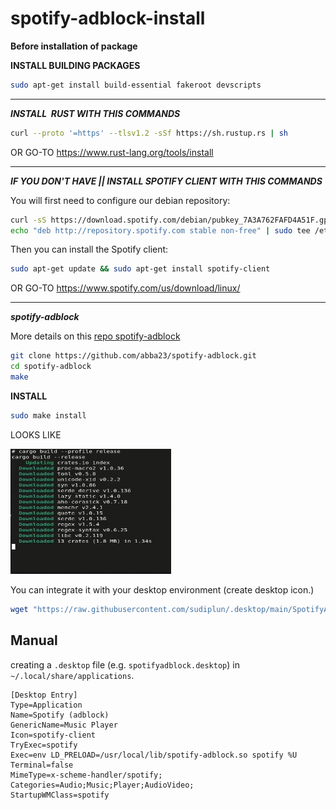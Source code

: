# spotify-adblock-install

**Before installation of package**

**INSTALL BUILDING PACKAGES**

```bash
sudo apt-get install build-essential fakeroot devscripts
```

* * *

***INSTALL  RUST WITH THIS COMMANDS***

```bash
curl --proto '=https' --tlsv1.2 -sSf https://sh.rustup.rs | sh
```

OR GO-TO
https://www.rust-lang.org/tools/install

* * *

***IF YOU DON'T HAVE || INSTALL SPOTIFY CLIENT WITH THIS COMMANDS***

You will first need to configure our debian repository:

```bash
curl -sS https://download.spotify.com/debian/pubkey_7A3A762FAFD4A51F.gpg | sudo gpg --dearmor --yes -o /etc/apt/trusted.gpg.d/spotify.gpg
echo "deb http://repository.spotify.com stable non-free" | sudo tee /etc/apt/sources.list.d/spotify.list
```

Then you can install the Spotify client:

```bash
sudo apt-get update && sudo apt-get install spotify-client
```

OR GO-TO
https://www.spotify.com/us/download/linux/

* * *

***spotify-adblock***

More details on this [repo spotify-adblock](https://github.com/abba23/spotify-adblock)

```bash
git clone https://github.com/abba23/spotify-adblock.git
cd spotify-adblock
make
```

**INSTALL**

```bash
sudo make install
```

LOOKS LIKE

<img title="" src="./images/rust.png" alt="Image" width="257" height="200" data-align="inline">

You can integrate it with your desktop environment (create desktop icon.)

```bash
wget "https://raw.githubusercontent.com/sudiplun/.desktop/main/SpotifyAdblock.desktop" -P ~/.local/share/applications 
```

## Manual

creating a `.desktop` file (e.g. `spotifyadblock.desktop`) in `~/.local/share/applications`.

```ba
[Desktop Entry]
Type=Application
Name=Spotify (adblock)
GenericName=Music Player
Icon=spotify-client
TryExec=spotify
Exec=env LD_PRELOAD=/usr/local/lib/spotify-adblock.so spotify %U
Terminal=false
MimeType=x-scheme-handler/spotify;
Categories=Audio;Music;Player;AudioVideo;
StartupWMClass=spotify
```
